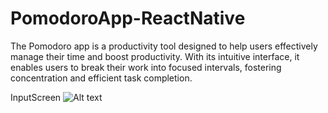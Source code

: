 # PomodoroApp-ReactNative
The Pomodoro app is a productivity tool designed to help users effectively manage their time and boost productivity. With its intuitive interface, it enables users to break their work into focused intervals, fostering concentration and efficient task completion.

 
 InputScreen
![Alt text](https://i.ibb.co/BqDvLq0/Your-paragraph-text-1.png)

